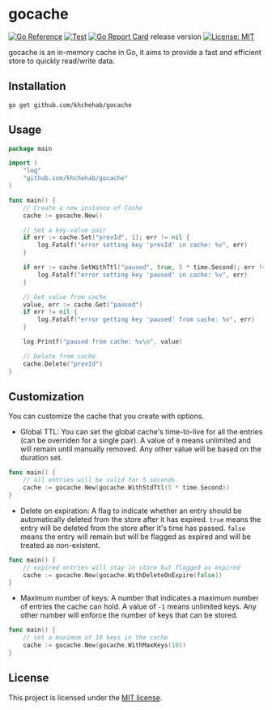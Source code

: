 # gocache

[![Go Reference](https://pkg.go.dev/badge/github.com/khchehab/gocache.svg)](https://pkg.go.dev/github.com/khchehab/gocache)
[![Test](https://github.com/khchehab/gocache/actions/workflows/go.yml/badge.svg)](https://github.com/khchehab/gocache/actions)
[![Go Report Card](https://goreportcard.com/badge/github.com/khchehab/gocache)](https://goreportcard.com/report/github.com/khchehab/gocache)
release version
[![License: MIT](https://img.shields.io/badge/License-MIT-yellow.svg)](https://opensource.org/licenses/MIT)

gocache is an in-memory cache in Go, it aims to provide a fast and efficient store to quickly read/write data.

## Installation

```shell
go get github.com/khchehab/gocache
```

## Usage

```go
package main

import (
    "log"
    "github.com/khchehab/gocache"
)

func main() {
    // Create a new instance of Cache
    cache := gocache.New()

    // Set a key-value pair
    if err := cache.Set("prevId", 1); err != nil {
        log.Fatalf("error setting key 'prevId' in cache: %v", err)
    }

    if err := cache.SetWithTtl("paused", true, 5 * time.Second); err != nil {
        log.Fatalf("error setting key 'paused' in cache: %v", err)
    }

    // Get value from cache
    value, err := cache.Get("paused")
    if err != nil {
        log.Fatalf("error getting key 'paused' from cache: %v", err)
    }

    log.Printf("paused from cache: %v\n", value)

    // Delete from cache
    cache.Delete("prevId")
}
```

## Customization

You can customize the cache that you create with options.
- Global TTL: You can set the global cache's time-to-live for all the entries (can be overriden for a single pair). A value of `0` means unlimited and will remain until manually removed. Any other value will be based on the duration set.

```go
func main() {
    // all entries will be valid for 5 seconds.
    cache := gocache.New(gocache.WithStdTtl(5 * time.Second))
}
```

- Delete on expiration: A flag to indicate whether an entry should be automatically deleted from the store after it has expired. `true` means the entry will be deleted from the store after it's time has passed. `false` means the entry will remain but will be flagged as expired and will be treated as non-existent.

```go
func main() {
    // expired entries will stay in store but flagged as expired
    cache := gocache.New(gocache.WithDeleteOnExpire(false))
}
```

- Maximum number of keys: A number that indicates a maximum number of entries the cache can hold. A value of `-1` means unlimited keys. Any other number will enforce the number of keys that can be stored.

```go
func main() {
    // set a maximum of 10 keys in the cache
    cache := gocache.New(gocache.WithMaxKeys(10))
}
```

## License

This project is licensed under the [MIT license](LICENSE).
